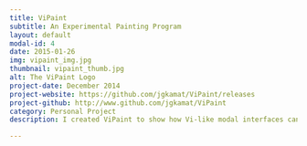```yaml
---
title: ViPaint
subtitle: An Experimental Painting Program
layout: default
modal-id: 4
date: 2015-01-26
img: vipaint_img.jpg
thumbnail: vipaint_thumb.jpg
alt: The ViPaint Logo
project-date: December 2014
project-website: https://github.com/jgkamat/ViPaint/releases
project-github: http://www.github.com/jgkamat/ViPaint
category: Personal Project
description: I created ViPaint to show how Vi-like modal interfaces can be applied to nearly everything. This project was created with Java 8, utilizing new features like lambdas, streams, and javafx.

---
```

